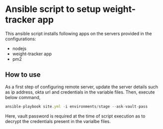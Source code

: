 # Ansible script to setup weight-tracker app 
This ansible script installs following apps on the servers provided in the configurations:
- nodejs
- weight-tracker app
- pm2

## How to use
As a first step of configuring remote server, update the server details such as ip address, okta url and credentials in the variable files.
Then, execute below command,

```js
ansible-playbook site.yml -i environments/stage --ask-vault-pass
```
Here, vault password is required at the time of script execution as to decrypt the credentials present in the varialbe files.